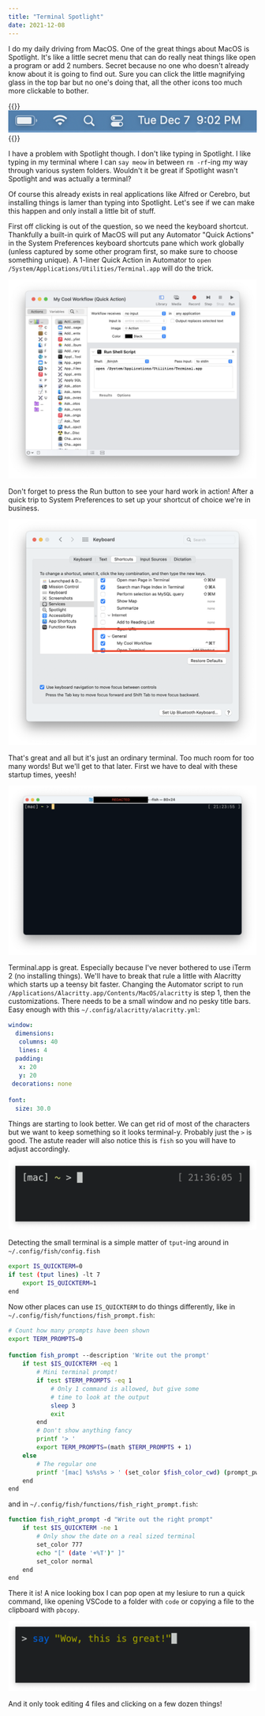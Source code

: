 ```yaml
---
title: "Terminal Spotlight"
date: 2021-12-08
---
```


I do my daily driving from MacOS. One of the great things about MacOS is Spotlight. It's like a little secret menu that can do really neat things like open a program or add 2 numbers. Secret because no one who doesn't already know about it is going to find out. Sure you can click the little magnifying glass in the top bar but no one's doing that, all the other icons too much more clickable to bother.

{{<alignimg>}}![](bar.png){{</alignimg>}}

I have a problem with Spotlight though. I don't like typing in Spotlight. I like typing in my terminal where I can `say meow` in between `rm -rf`-ing my way through various system folders. Wouldn't it be great if Spotlight wasn't Spotlight and was actually a terminal?

Of course this already exists in real applications like Alfred or Cerebro, but installing things is lamer than typing into Spotlight. Let's see if we can make this happen and only install a little bit of stuff.

First off clicking is out of the question, so we need the keyboard shortcut. Thankfully a built-in quirk of MacOS will put any Automator "Quick Actions" in the System Preferences keyboard shortcuts pane which work globally (unless captured by some other program first, so make sure to choose something unique). A 1-liner Quick Action in Automator to `open /System/Applications/Utilities/Terminal.app` will do the trick.

![automator](automator.png)

Don't forget to press the Run button to see your hard work in action! After a quick trip to System Preferences to set up your shortcut of choice we're in business.

![prefs](prefs.png)

That's great and all but it's just an ordinary terminal. Too much room for too many words! But we'll get to that later. First we have to deal with these startup times, yeesh!

![big](big.png)

Terminal.app is great. Especially because I've never bothered to use iTerm 2 (no installing things). We'll have to break that rule a little with Alacritty which starts up a teensy bit faster. Changing the Automator script to run `/Applications/Alacritty.app/Contents/MacOS/alacritty` is step 1, then the customizations. There needs to be a small window and no pesky title bars. Easy enough with this `~/.config/alacritty/alacritty.yml`:

```yaml
window:
  dimensions:
   columns: 40
   lines: 4
  padding:
   x: 20
   y: 20
 decorations: none

font:
  size: 30.0
```

Things are starting to look better. We can get rid of most of the characters but we want to keep something so it looks terminal-y. Probably just the `>` is good. The astute reader will also notice this is `fish` so you will have to adjust accordingly.

![small-bad](small-bad.png)

Detecting the small terminal is a simple matter of `tput`-ing around in `~/.config/fish/config.fish`

```bash
export IS_QUICKTERM=0
if test (tput lines) -lt 7
    export IS_QUICKTERM=1
end
```

Now other places can use `IS_QUICKTERM` to do things differently, like in `~/.config/fish/functions/fish_prompt.fish`:

```bash
# Count how many prompts have been shown
export TERM_PROMPTS=0

function fish_prompt --description 'Write out the prompt'
    if test $IS_QUICKTERM -eq 1
        # Mini terminal prompt!
        if test $TERM_PROMPTS -eq 1
            # Only 1 command is allowed, but give some
            # time to look at the output
            sleep 3
            exit
        end
        # Don't show anything fancy
        printf '> '
        export TERM_PROMPTS=(math $TERM_PROMPTS + 1)
    else
        # The regular one
        printf '[mac] %s%s%s > ' (set_color $fish_color_cwd) (prompt_pwd) (set_color normal)
    end
end
```

and in `~/.config/fish/functions/fish_right_prompt.fish`:

```bash
function fish_right_prompt -d "Write out the right prompt"
    if test $IS_QUICKTERM -ne 1
        # Only show the date on a real sized terminal
        set_color 777
        echo "[" (date '+%T')" ]"
        set_color normal
    end
end
```

There it is! A nice looking box I can pop open at my lesiure to run a quick command, like opening VSCode to a folder with `code` or copying a file to the clipboard with `pbcopy`.

![small-good](small-good.png)

And it only took editing 4 files and clicking on a few dozen things!
